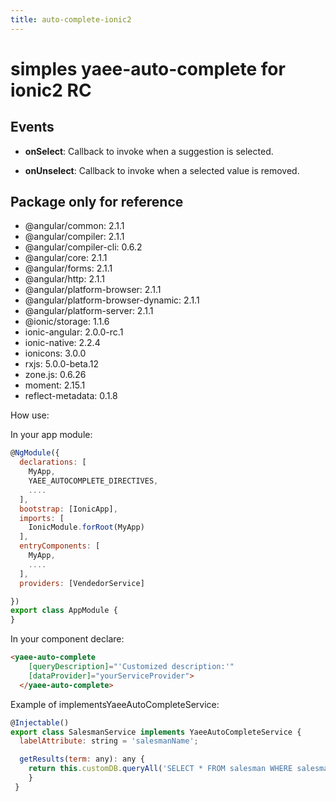 ```yaml
---
title: auto-complete-ionic2
---
```


# simples yaee-auto-complete for ionic2 RC


## Events

- __onSelect__: Callback to invoke when a suggestion is selected.

- __onUnselect__: Callback to invoke when a selected value is removed.


## Package only for reference
- @angular/common: 2.1.1
- @angular/compiler: 2.1.1
- @angular/compiler-cli: 0.6.2
- @angular/core: 2.1.1
- @angular/forms: 2.1.1
- @angular/http: 2.1.1
- @angular/platform-browser: 2.1.1
- @angular/platform-browser-dynamic: 2.1.1
- @angular/platform-server: 2.1.1
- @ionic/storage: 1.1.6
- ionic-angular: 2.0.0-rc.1
- ionic-native: 2.2.4
- ionicons: 3.0.0
- rxjs: 5.0.0-beta.12
- zone.js: 0.6.26
- moment: 2.15.1
- reflect-metadata: 0.1.8

How use:

In your app module:

```js
@NgModule({
  declarations: [
    MyApp,
    YAEE_AUTOCOMPLETE_DIRECTIVES,
    ....
  ],
  bootstrap: [IonicApp],
  imports: [
    IonicModule.forRoot(MyApp)
  ],
  entryComponents: [
    MyApp,
    ....
  ],
  providers: [VendedorService]

})
export class AppModule {
}
```
In your component declare:

```html
<yaee-auto-complete
    [queryDescription]="'Customized description:'"
    [dataProvider]="yourServiceProvider">
  </yaee-auto-complete>
```
Example of implementsYaeeAutoCompleteService:

```js
@Injectable()
export class SalesmanService implements YaeeAutoCompleteService {
  labelAttribute: string = 'salesmanName';

  getResults(term: any): any {
    return this.customDB.queryAll('SELECT * FROM salesman WHERE salesmanName LIKE ?  ORDER BY salesmanName limit 20', ["%" + term + "%"]);
    }    
 }
```
